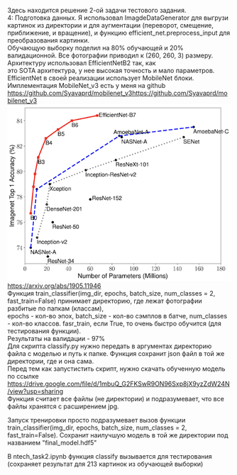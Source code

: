Здесь находится решение 2-ой задачи тестового задания. <br/>
4: Подготовка данных. Я использовал ImagdeDataGenerator для выгрузи картинок из директории и для аугментации (переворот, смещение, приближение, и вращение), и функцию efficient_net.preprocess_input для преобразования картинки. <br/>
Обучающую выборку поделил на 80% обучающей и 20% валидационной. Все фотографии приводил к (260, 260, 3) размеру. Архитектуру использовал EfficientNetB2 так, как <br/>
это SOTA архитектура, у нее высокая точность и мало параметров. EfficientNet в своей реализации использует MobileNet блоки. Имплементация MobileNet_v3 есть у меня  на github https://github.com/Syavaprd/mobilenet_v3https://github.com/Syavaprd/mobilenet_v3<br/>
![alt text](https://github.com/Syavaprd/NTech_Test/blob/master/Task%202/ntech_image.png) <br/>
https://arxiv.org/abs/1905.11946  <br/>
Функция train_classifier(img_dir, epochs, batch_size, num_classes = 2, fast_train=False) принимает директорию, где лежат фотографии разбитые по папкам (классам), <br/>
epochs - кол-во эпох, batch_size - кол-во сэмплов в батче, num_classes - кол-во классов. fasr_train, если True, то очень быстро обучится (для тестирования функции). <br/>
Результаты на валидации - 97% <br/>
Для скрипта classify.py нужно передать в аргументах директорию файла с моделью и путь к папке. Функция сохранит json файл в той же директории, где и она сама. <br/>
Перед тем как запустистить скрипт, нужно скачать обученную модель по ссылке https://drive.google.com/file/d/1mbuQ_G2FKSwR9ON96Sxp8jX9yzZdW24N/view?usp=sharing <br/>
Функция считает все файлы (не директории) и подразумевает, что все файлы хранятся с расширением jpg. <br/>

Запуск тренировки просто подразумевает вызов функции train_classifier(img_dir, epochs, batch_size, num_classes = 2, fast_train=False). Сохранит наилучшую модель в той же директории под названием "final_model.hdf5" <br/>

В ntech_task2.ipynb функция classify вызывается для тестирования (сохраняет результат для 213 картинок из обучающей выборки)

